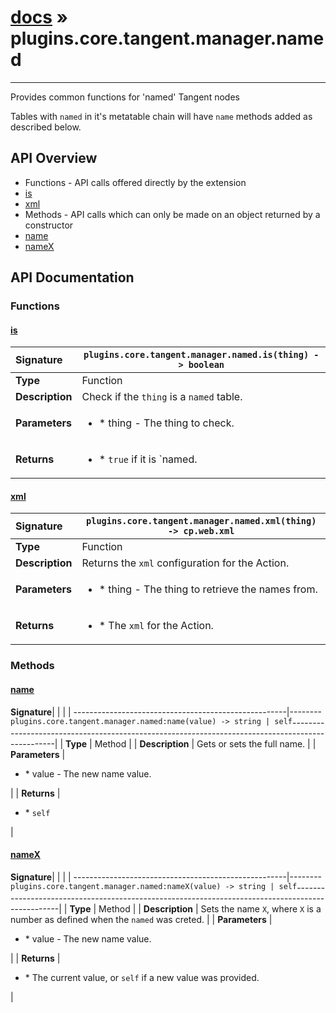 # [docs](index.md) » plugins.core.tangent.manager.named
---

Provides common functions for 'named' Tangent nodes

Tables with `named` in it's metatable chain will have `name` methods added
as described below.

## API Overview
* Functions - API calls offered directly by the extension
 * [is](#is)
 * [xml](#xml)
* Methods - API calls which can only be made on an object returned by a constructor
 * [name](#name)
 * [nameX](#namex)

## API Documentation

### Functions

#### [is](#is)
| <span style="float: left;">**Signature**</span> | <span style="float: left;">`plugins.core.tangent.manager.named.is(thing) -> boolean` </span>                                                          |
| -----------------------------------------------------|---------------------------------------------------------------------------------------------------------|
| **Type**                                             | Function                                                                                         |
| **Description**                                      | Check if the `thing` is a `named` table.                                                                                         |
| **Parameters**                                       | <ul markdown="1"><li markdown="1">* thing     - The thing to check.</li></ul> |
| **Returns**                                          | <ul markdown="1"><li markdown="1">* `true` if it is `named.</li></ul>          |

#### [xml](#xml)
| <span style="float: left;">**Signature**</span> | <span style="float: left;">`plugins.core.tangent.manager.named.xml(thing) -> cp.web.xml` </span>                                                          |
| -----------------------------------------------------|---------------------------------------------------------------------------------------------------------|
| **Type**                                             | Function                                                                                         |
| **Description**                                      | Returns the `xml` configuration for the Action.                                                                                         |
| **Parameters**                                       | <ul markdown="1"><li markdown="1">* thing     - The thing to retrieve the names from.</li></ul> |
| **Returns**                                          | <ul markdown="1"><li markdown="1">* The `xml` for the Action.</li></ul>          |

### Methods

#### [name](#name)
| <span style="float: left;">**Signature**</span> | <span style="float: left;">`plugins.core.tangent.manager.named:name(value) -> string | self` </span>                                                          |
| -----------------------------------------------------|---------------------------------------------------------------------------------------------------------|
| **Type**                                             | Method                                                                                         |
| **Description**                                      | Gets or sets the full name.                                                                                         |
| **Parameters**                                       | <ul markdown="1"><li markdown="1">* value - The new name value.</li></ul> |
| **Returns**                                          | <ul markdown="1"><li markdown="1">* `self`</li></ul>          |

#### [nameX](#namex)
| <span style="float: left;">**Signature**</span> | <span style="float: left;">`plugins.core.tangent.manager.named:nameX(value) -> string | self` </span>                                                          |
| -----------------------------------------------------|---------------------------------------------------------------------------------------------------------|
| **Type**                                             | Method                                                                                         |
| **Description**                                      | Sets the name `X`, where `X` is a number as defined when the `named` was creted.                                                                                         |
| **Parameters**                                       | <ul markdown="1"><li markdown="1">* value - The new name value.</li></ul> |
| **Returns**                                          | <ul markdown="1"><li markdown="1">* The current value, or `self` if a new value was provided.</li></ul>          |

